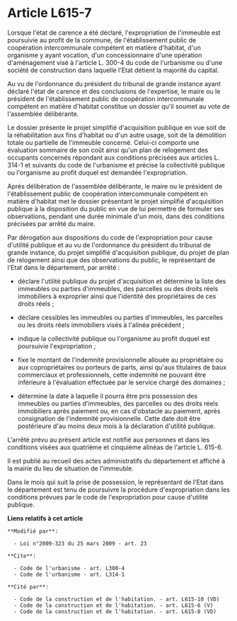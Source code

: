 # Article L615-7

Lorsque l'état de carence a été déclaré, l'expropriation de l'immeuble est poursuivie au profit de la commune, de
l'établissement public de coopération intercommunale compétent en matière d'habitat, d'un organisme y ayant vocation, d'un
concessionnaire d'une opération d'aménagement visé à l'article L. 300-4 du code de l'urbanisme ou d'une société de
construction dans laquelle l'Etat détient la majorité du capital. 

Au vu de l'ordonnance du président du tribunal de grande instance ayant déclaré l'état de carence et des conclusions de
l'expertise, le maire ou le président de l'établissement public de coopération intercommunale compétent en matière d'habitat
constitue un dossier qu'il soumet au vote de l'assemblée délibérante. 

Le dossier présente le projet simplifié d'acquisition publique en vue soit de la réhabilitation aux fins d'habitat ou d'un
autre usage, soit de la démolition totale ou partielle de l'immeuble concerné. Celui-ci comporte une évaluation sommaire de
son coût ainsi qu'un plan de relogement des occupants concernés répondant aux conditions précisées aux articles L. 314-1 et
suivants du code de l'urbanisme et précise la collectivité publique ou l'organisme au profit duquel est demandée
l'expropriation. 

Après délibération de l'assemblée délibérante, le maire ou le président de l'établissement public de coopération
intercommunale compétent en matière d'habitat met le dossier présentant le projet simplifié d'acquisition publique à la
disposition du public en vue de lui permettre de formuler ses observations, pendant une durée minimale d'un mois, dans des
conditions précisées par arrêté du maire. 

Par dérogation aux dispositions du code de l'expropriation pour cause d'utilité publique et au vu de l'ordonnance du
président du tribunal de grande instance, du projet simplifié d'acquisition publique, du projet de plan de relogement ainsi
que des observations du public, le représentant de l'Etat dans le département, par arrêté :

- déclare l'utilité publique du projet d'acquisition et détermine la liste des immeubles ou parties d'immeubles, des
parcelles ou des droits réels immobiliers à exproprier ainsi que l'identité des propriétaires de ces droits réels ;

- déclare cessibles les immeubles ou parties d'immeubles, les parcelles ou les droits réels immobiliers visés à l'alinéa
précédent ;

- indique la collectivité publique ou l'organisme au profit duquel est poursuivie l'expropriation ;

- fixe le montant de l'indemnité provisionnelle allouée au propriétaire ou aux copropriétaires ou porteurs de parts, ainsi
qu'aux titulaires de baux commerciaux et professionnels, cette indemnité ne pouvant être inférieure à l'évaluation effectuée
par le service chargé des domaines ;

- détermine la date à laquelle il pourra être pris possession des immeubles ou parties d'immeubles, des parcelles ou des
droits réels immobiliers après paiement ou, en cas d'obstacle au paiement, après consignation de l'indemnité provisionnelle.
Cette date doit être postérieure d'au moins deux mois à la déclaration d'utilité publique.

L'arrêté prévu au présent article est notifié aux personnes et dans les conditions visées aux quatrième et cinquième alinéas
de l'article L. 615-6. 

Il est publié au recueil des actes administratifs du département et affiché à la mairie du lieu de situation de l'immeuble. 

Dans le mois qui suit la prise de possession, le représentant de l'Etat dans le département est tenu de poursuivre la
procédure d'expropriation dans les conditions prévues par le code de l'expropriation pour cause d'utilité publique.

**Liens relatifs à cet article**

	**Modifié par**:

	  - Loi n°2009-323 du 25 mars 2009 - art. 23

	**Cite**:

	  - Code de l'urbanisme - art. L300-4
	  - Code de l'urbanisme - art. L314-1

	**Cité par**:

	  - Code de la construction et de l'habitation. - art. L615-10 (VD)
	  - Code de la construction et de l'habitation. - art. L615-6 (V)
	  - Code de la construction et de l'habitation. - art. L615-8 (VD)
